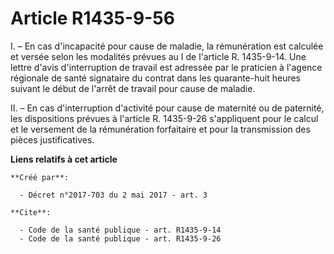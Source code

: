 # Article R1435-9-56

I. – En cas d'incapacité pour cause de maladie, la rémunération est calculée et versée selon les modalités prévues au I de
l'article R. 1435-9-14. Une lettre d'avis d'interruption de travail est adressée par le praticien à l'agence régionale de
santé signataire du contrat dans les quarante-huit heures suivant le début de l'arrêt de travail pour cause de maladie. 

II. – En cas d'interruption d'activité pour cause de maternité ou de paternité, les dispositions prévues à l'article R.
1435-9-26 s'appliquent pour le calcul et le versement de la rémunération forfaitaire et pour la transmission des pièces
justificatives.

**Liens relatifs à cet article**

	**Créé par**:

	  - Décret n°2017-703 du 2 mai 2017 - art. 3

	**Cite**:

	  - Code de la santé publique - art. R1435-9-14
	  - Code de la santé publique - art. R1435-9-26
